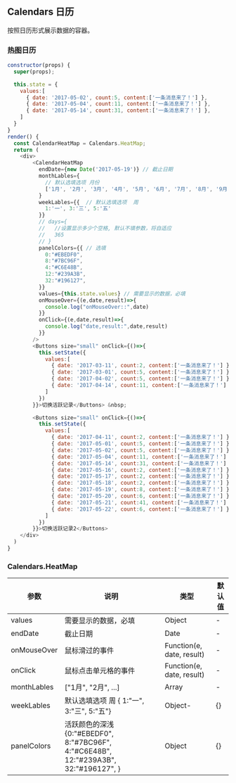 ## Calendars 日历

按照日历形式展示数据的容器。

### 热图日历

<!--DemoStart-->
```js
constructor(props) {
  super(props);

  this.state = {
    values:[
      { date: '2017-05-02', count:5, content:['一条消息来了！'] },
      { date: '2017-05-04', count:11, content:['一条消息来了！'] },
      { date: '2017-05-14', count:31, content:['一条消息来了！'] },
    ]
  }
}
render() {
  const CalendarHeatMap = Calendars.HeatMap;
  return (
    <div>
        <CalendarHeatMap 
          endDate={new Date('2017-05-19')} // 截止日期
          monthLables={
            // 默认选填选项 月份
            ['1月', '2月', '3月', '4月', '5月', '6月', '7月', '8月', '9月', '10月', '11月', '12月']
          }
          weekLables={{  // 默认选填选项  周
            1:'一', 3:'三', 5:'五'
          }}
          // days={
          //   //设置显示多少个空格, 默认不填参数，将自适应
          //   365
          // }
          panelColors={{ // 选填
            0:"#EBEDF0",
            8:"#7BC96F",
            4:"#C6E48B",
            12:"#239A3B",
            32:"#196127",
          }}
          values={this.state.values} // 需要显示的数据，必填
          onMouseOver={(e,date,result)=>{
            console.log("onMouseOver::",date)
          }}
          onClick={(e,date,result)=>{
            console.log("date,result:",date,result)
          }}
        />
        <Buttons size="small" onClick={()=>{
          this.setState({
            values:[
              { date: '2017-03-11', count:2, content:['一条消息来了！'] },
              { date: '2017-03-01', count:5, content:['一条消息来了！'] },
              { date: '2017-04-02', count:5, content:['一条消息来了！'] },
              { date: '2017-04-14', count:11, content:['一条消息来了！'] },
            ]
          })
        }}>切换活跃记录</Buttons> &nbsp;

        <Buttons size="small" onClick={()=>{
          this.setState({
            values:[
              { date: '2017-04-11', count:2, content:['一条消息来了！'] },
              { date: '2017-05-01', count:5, content:['一条消息来了！'] },
              { date: '2017-05-02', count:5, content:['一条消息来了！'] },
              { date: '2017-05-04', count:11, content:['一条消息来了！'] },
              { date: '2017-05-14', count:31, content:['一条消息来了！'] },
              { date: '2017-05-16', count:2, content:['一条消息来了！'] },
              { date: '2017-05-17', count:2, content:['一条消息来了！'] },
              { date: '2017-05-18', count:2, content:['一条消息来了！'] },
              { date: '2017-05-19', count:8, content:['一条消息来了！'] },
              { date: '2017-05-20', count:6, content:['一条消息来了！'] },
              { date: '2017-05-21', count:41, content:['一条消息来了！'] },
              { date: '2017-05-22', count:6, content:['一条消息来了！'] },
            ]
          })
        }}>切换活跃记录2</Buttons>
    </div>
  )
}
```
<!--End-->



### Calendars.HeatMap

| 参数 | 说明 | 类型 | 默认值 |
|--------- |-------- |--------- |-------- |
| values | 需要显示的数据，必填 | Object | - |
| endDate | 截止日期 | Date | - |
| onMouseOver | 鼠标滑过的事件 | Function(e, date, result) | - |
| onClick | 鼠标点击单元格的事件 | Function(e, date, result) | - |
| monthLables | ["1月", "2月", ...] | Array | - |
| weekLables | 默认选填选项  周 { 1:"一", 3:"三", 5:"五"} | Object- | {} |
| panelColors | 活跃颜色的深浅 {0:"#EBEDF0", 8:"#7BC96F", 4:"#C6E48B", 12:"#239A3B", 32:"#196127", } | Object | {} |

